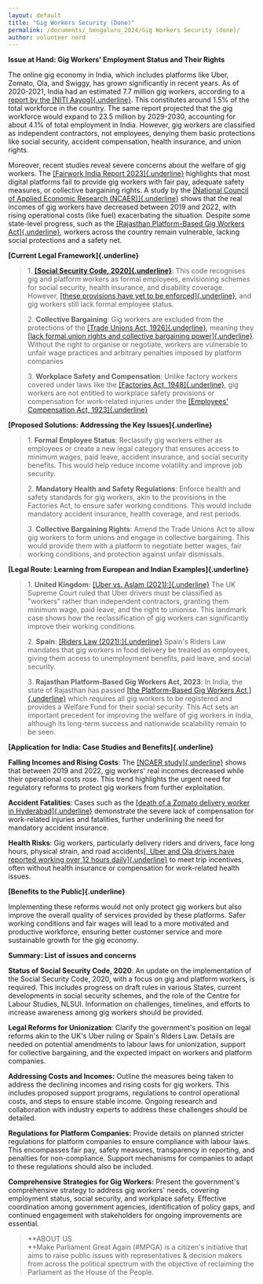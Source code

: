 ```yaml
---
layout: default
title: "Gig Workers Security (Done)"
permalink: /documents/_bengaluru_2024/Gig Workers Security (done)/
author: volunteer nerd
---
```





**Issue at Hand: Gig Workers\' Employment Status and Their Rights**

The online gig economy in India, which includes platforms like Uber,
Zomato, Ola, and Swiggy, has grown significantly in recent years. As of
2020-2021, India had an estimated 7.7 million gig workers, according to
a [report by the [NITI
Aayog]{.underline}](https://www.niti.gov.in/sites/default/files/2022-06/Policy_Brief_India%27s_Booming_Gig_and_Platform_Economy_27062022.pdf).
This constitutes around 1.5% of the total workforce in the country. The
same report projected that the gig workforce would expand to 23.5
million by 2029-2030, accounting for about 4.1% of total employment in
India​. However, gig workers are classified as independent contractors,
not employees, denying them basic protections like social security,
accident compensation, health insurance, and union rights.

Moreover, recent studies reveal severe concerns about the welfare of gig
workers. The [[Fairwork India Report
2023]{.underline}](https://fair.work/en/fw/blog/fairwork-india-report-2023-examining-working-conditions-of-workers-on-digital-labour-platforms/)
highlights that most digital platforms fail to provide gig workers with
fair pay, adequate safety measures, or collective bargaining rights. A
study by the [[National Council of Applied Economic Research
(NCAER)]{.underline}](https://www.ncaer.org/wp-content/uploads/2023/08/NCAER_Report_Platform_Workers_August_28_2023.pdf)
shows that the real incomes of gig workers have decreased between 2019
and 2022, with rising operational costs (like fuel) exacerbating the
situation. Despite some state-level progress, such as the [[Rajasthan
Platform-Based Gig Workers
Act]{.underline}](https://prsindia.org/files/bills_acts/acts_states/rajasthan/2023/Act29of2023Rajasthan.pdf),
workers across the country remain vulnerable, lacking social protections
and a safety net.

**[Current Legal Framework]{.underline}**

> 1\. [**[Social Security Code,
> 2020]{.underline}**](https://pib.gov.in/PressReleaseIframePage.aspx?PRID=1944372):
> This code recognises gig and platform workers as formal employees,
> envisioning schemes for social security, health insurance, and
> disability coverage. However, [[these provisions have yet to be
> enforced]{.underline}](https://pib.gov.in/PressReleaseIframePage.aspx?PRID=1983590),
> and gig workers still lack formal employee status​.
>
> 2\. **Collective Bargaining**: Gig workers are excluded from the
> protections of the [[Trade Unions Act,
> 1926]{.underline}](https://www.indiacode.nic.in/bitstream/123456789/13322/1/trade_unions_act_1926.pdf),
> meaning they [[lack formal union rights and collective bargaining
> power]{.underline}](https://aicctu.org/workers-resistance/v1/workers-resistance-jan-2023-special-issue/defrauded-and-disorganised-gig-workers-india).
> Without the right to organise or negotiate, workers are vulnerable to
> unfair wage practices and arbitrary penalties imposed by platform
> companies​
>
> 3\. **Workplace Safety and Compensation**: Unlike factory workers
> covered under laws like the [[Factories Act,
> 1948]{.underline}](https://www.indiacode.nic.in/bitstream/123456789/1530/1/A1948-63.pdf),
> gig workers are not entitled to workplace safety provisions or
> compensation for work-related injuries under the [[Employees\'
> Compensation Act,
> 1923]{.underline}](https://www.indiacode.nic.in/bitstream/123456789/11221/1/employees_compensation_act%2C_1923.pdf)

**[Proposed Solutions: Addressing the Key Issues]{.underline}**

> 1\. **Formal Employee Status**: Reclassify gig workers either as
> employees or create a new legal category that ensures access to
> minimum wages, paid leave, accident insurance, and social security
> benefits. This would help reduce income volatility and improve job
> security​.
>
> 2\. **Mandatory Health and Safety Regulations**: Enforce health and
> safety standards for gig workers, akin to the provisions in the
> Factories Act, to ensure safer working conditions. This would include
> mandatory accident insurance, health coverage, and rest periods​.
>
> 3\. **Collective Bargaining Rights**: Amend the Trade Unions Act to
> allow gig workers to form unions and engage in collective bargaining.
> This would provide them with a platform to negotiate better wages,
> fair working conditions, and protection against unfair dismissals​.

**[Legal Route: Learning from European and Indian
Examples]{.underline}**

> 1\. **United Kingdom:** [[Uber vs. Aslam
> (2021):]{.underline}](https://www.supremecourt.uk/cases/uksc-2019-0029.html)
> The UK Supreme Court ruled that Uber drivers must be classified as
> \"workers\" rather than independent contractors, granting them minimum
> wage, paid leave, and the right to unionise. This landmark case shows
> how the reclassification of gig workers can significantly improve
> their working conditions​.
>
> 2\. **Spain**: [[Riders Law
> (2021):]{.underline}](https://osha.europa.eu/sites/default/files/2022-01/Spain_Riders_Law_new_regulation_digital_platform_work.pdf)
> Spain's Riders Law mandates that gig workers in food delivery be
> treated as employees, giving them access to unemployment benefits,
> paid leave, and social security​.
>
> 3\. **Rajasthan Platform-Based Gig Workers Act, 2023**: In India, the
> state of Rajasthan has passed [[the Platform-Based Gig Workers
> Act,]{.underline}](https://aioe.in/wp-content/uploads/2023/09/Gig_Workers_Bill_2023_1690274461.pdf)
> which requires all gig workers to be registered and provides a Welfare
> Fund for their social security. This Act sets an important precedent
> for improving the welfare of gig workers in India, although its
> long-term success and nationwide scalability remain to be seen​.

**[Application for India: Case Studies and Benefits]{.underline}**

**Falling Incomes and Rising Costs**: The [[NCAER
study]{.underline}](https://www.ncaer.org/publication/socio-economic-impact-assessment-of-food-delivery-platform-workers)
shows that between 2019 and 2022, gig workers' real incomes decreased
while their operational costs rose. This trend highlights the urgent
need for regulatory reforms to protect gig workers from further
exploitation​.

**Accident Fatalities**: Cases such as the [[death of a Zomato delivery
worker in
Hyderabad]{.underline}](https://www.siasat.com/zomato-delivery-boy-dies-in-road-accident-in-hyderabad-compensation-demanded-3094686/)
demonstrate the severe lack of compensation for work-related injuries
and fatalities, further underlining the need for mandatory accident
insurance​.

**Health Risks**: Gig workers, particularly delivery riders and drivers,
face long hours, physical strain, and road accidents[[. Uber and Ola
drivers have reported working over 12 hours
daily]{.underline}](https://scroll.in/article/926146/overworked-and-underpaid-indias-gig-workers-are-survivors-of-a-flawed-economy)
to meet trip incentives, often without health insurance or compensation
for work-related health issues.

**[Benefits to the Public]{.underline}**

Implementing these reforms would not only protect gig workers but also
improve the overall quality of services provided by these platforms.
Safer working conditions and fair wages will lead to a more motivated
and productive workforce, ensuring better customer service and more
sustainable growth for the gig economy.

**Summary: List of issues and concerns**

**Status of Social Security Code, 2020**: An update on the
implementation of the Social Security Code, 2020, with a focus on gig
and platform workers, is required. This includes progress on draft rules
in various States, current developments in social security schemes, and
the role of the Centre for Labour Studies, NLSUI. Information on
challenges, timelines, and efforts to increase awareness among gig
workers should be provided.

**Legal Reforms for Unionization**: Clarify the government's position on
legal reforms akin to the UK's Uber ruling or Spain's Riders Law.
Details are needed on potential amendments to labour laws for
unionization, support for collective bargaining, and the expected impact
on workers and platform companies.

**Addressing Costs and Incomes:** Outline the measures being taken to
address the declining incomes and rising costs for gig workers. This
includes proposed support programs, regulations to control operational
costs, and steps to ensure stable income. Ongoing research and
collaboration with industry experts to address these challenges should
be detailed.

**Regulations for Platform Companies:** Provide details on planned
stricter regulations for platform companies to ensure compliance with
labour laws. This encompasses fair pay, safety measures, transparency in
reporting, and penalties for non-compliance. Support mechanisms for
companies to adapt to these regulations should also be included.

**Comprehensive Strategies for Gig Workers:** Present the government's
comprehensive strategy to address gig workers\' needs, covering
employment status, social security, and workplace safety. Effective
coordination among government agencies, identification of policy gaps,
and continued engagement with stakeholders for ongoing improvements are
essential.

> **ABOUT US\
> **Make Parliament Great Again (#MPGA) is a citizen's initiative that
> aims to raise public issues with representatives & decision makers
> from across the political spectrum with the objective of reclaiming
> the Parliament as the House of the People.

